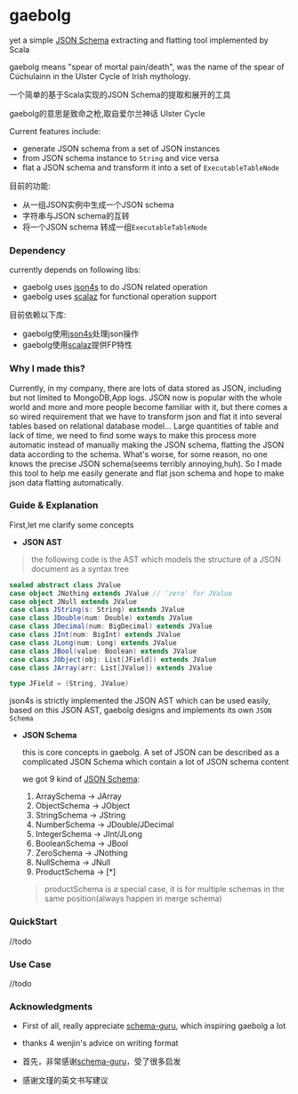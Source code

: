 # gaebolg

yet a simple [JSON Schema](http://json-schema.org/) extracting and flatting tool implemented by Scala 

gaebolg means "spear of mortal pain/death", was the name of the spear of Cúchulainn in the Ulster Cycle of Irish mythology.

一个简单的基于Scala实现的JSON Schema的提取和展开的工具

gaebolg的意思是致命之枪,取自爱尔兰神话 Ulster Cycle

 Current features include:
 
 - generate JSON schema from a set of JSON instances
 - from JSON schema instance to `String` and vice versa
 - flat a JSON schema and transform it into a set of `ExecutableTableNode`

目前的功能:

- 从一组JSON实例中生成一个JSON schema
- 字符串与JSON schema的互转
- 将一个JSON schema 转成一组`ExecutableTableNode`

### Dependency
currently depends on following libs:
- gaebolg uses [json4s](https://github.com/json4s/json4s) to do JSON related operation
- gaebolg uses [scalaz](https://github.com/scalaz/scalaz) for functional operation support

目前依赖以下库:

- gaebolg使用[json4s](https://github.com/json4s/json4s)处理json操作
- gaebolg使用[scalaz](https://github.com/scalaz/scalaz)提供FP特性


### Why I made this?
   Currently, in my company, there are lots of data stored as JSON, including but not limited to MongoDB,App logs. JSON now is popular with the whole world and more and more people become familiar with it, but there comes a so wired requirement that we have to transform json and flat it into several tables based on relational database model... Large quantities of table and lack of time, we need to find some ways to make this process more automatic instead of manually making the JSON schema, flatting the JSON data according to the schema. What's worse, for some reason, no one knows the precise JSON schema(seems terribly annoying,huh). So I made this tool to help me easily generate and flat json schema and hope to make json data flatting automatically.

   
### Guide & Explanation
  First,let me clarify some concepts
  - **JSON AST**
   
 >  the following code is the AST which models the structure of a JSON document as a syntax tree
  ```scala
sealed abstract class JValue
case object JNothing extends JValue // 'zero' for JValue
case object JNull extends JValue
case class JString(s: String) extends JValue
case class JDouble(num: Double) extends JValue
case class JDecimal(num: BigDecimal) extends JValue
case class JInt(num: BigInt) extends JValue
case class JLong(num: Long) extends JValue
case class JBool(value: Boolean) extends JValue
case class JObject(obj: List[JField]) extends JValue
case class JArray(arr: List[JValue]) extends JValue

type JField = (String, JValue)
```
json4s is strictly implemented the JSON AST which can be used easily, based on this JSON AST, gaebolg designs and implements its own `JSON Schema`

- **JSON Schema**

  this is core concepts in gaebolg.
  A set of JSON can be described as a complicated JSON Schema which contain a lot of JSON schema content
  
  we got 9 kind of [JSON Schema](https://github.com/shouweikun/gaebolg/blob/master/src/main/scala/com/neighborhood/aka/laplace/gaebolg/schema/JsonSchema.scala):
  
  1. ArraySchema   ->  JArray
  2. ObjectSchema  ->  JObject
  3. StringSchema  ->  JString
  4. NumberSchema  ->  JDouble/JDecimal
  5. IntegerSchema ->  JInt/JLong
  6. BooleanSchema ->  JBool
  7. ZeroSchema    ->  JNothing
  8. NullSchema    ->  JNull
  9. ProductSchema ->  [*]
  
  > productSchema is a special case, it is for multiple schemas in the same position(always happen in merge schema)
  
### QuickStart
//todo 

### Use Case
//todo




### Acknowledgments

  - First of all, really appreciate [schema-guru](https://github.com/snowplow/schema-guru), which inspiring gaebolg a lot
  
  - thanks 4 wenjin's advice on writing format
 
 - 首先，非常感谢[schema-guru](https://github.com/snowplow/schema-guru)，受了很多启发
 - 感谢文瑾的英文书写建议